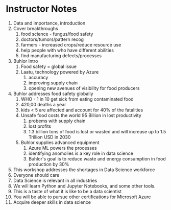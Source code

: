 # Instructor Notes

1. Data and importance, introduction
2. Cover breakthroughs
   1. food science - fungus/food safety
   2. doctors/tumors/pattern recog
   3. farmers - increased crops/reduce resource use
   4. help people with who have different abilities
   5. find manufacturing defects/processes
3. Buhlor Intro
   1. Food safety = global issue
   2. Laatu, technology powered by Azure
      1. accuracy
      2. improving supply chain 
      3. opening new avenues of visibility for food producers
4. Buhlor addresses food safety globally
   1. WHO - 1 in 10 get sick from eating contaminated food
   2. 420,00 deaths a year
   3. kids < 5 are affected and account for 40% of the fatalities
   4. Unsafe food costs the world 95 Billion in lost productivity
      1. probems with supply chain
      2. lost profits
      3. 1.3 billion tons of food is lost or wasted and will increase up to 1.5 Trillion USD in 2030
   5. Buhlor supplies advanced equipment
      1. Azure ML powers the processes
      2. identifying anomolies is a key role in data science
      3. Buhlor's goal is to reduce waste and energy consumption in food production by 30%
5. This workshop addresses the shortages in Data Science workforce
6. Everyone should care
7. Data Science is relevant in all industries
8. We will learn Python and Jupyter Notebooks, and some other tools.
9. This is a taste of what it is like to be a data scientist
10. You will be able to pursue other certifications for Microsoft Azure
11. Acquire deeper skills in data science

